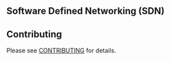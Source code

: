 ## Software Defined Networking (SDN)


## Contributing
Please see [CONTRIBUTING](https://github.com/bigambitions/technology-articles/blob/master/contributing.md) for details.



